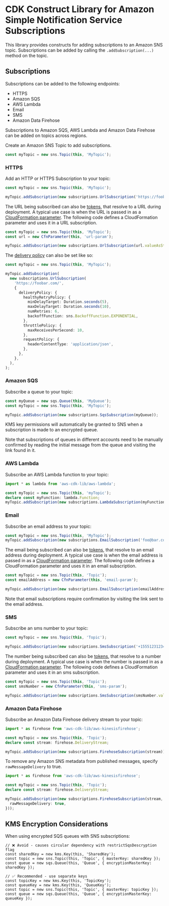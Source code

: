 # CDK Construct Library for Amazon Simple Notification Service Subscriptions


This library provides constructs for adding subscriptions to an Amazon SNS topic.
Subscriptions can be added by calling the `.addSubscription(...)` method on the topic.

## Subscriptions

Subscriptions can be added to the following endpoints:

* HTTPS
* Amazon SQS
* AWS Lambda
* Email
* SMS
* Amazon Data Firehose

Subscriptions to Amazon SQS, AWS Lambda and Amazon Data Firehose can be added on topics across regions.

Create an Amazon SNS Topic to add subscriptions.

```ts
const myTopic = new sns.Topic(this, 'MyTopic');
```

### HTTPS

Add an HTTP or HTTPS Subscription to your topic:

```ts
const myTopic = new sns.Topic(this, 'MyTopic');

myTopic.addSubscription(new subscriptions.UrlSubscription('https://foobar.com/'));
```

The URL being subscribed can also be [tokens](https://docs.aws.amazon.com/cdk/latest/guide/tokens.html), that resolve
to a URL during deployment. A typical use case is when the URL is passed in as a [CloudFormation
parameter](https://docs.aws.amazon.com/AWSCloudFormation/latest/UserGuide/parameters-section-structure.html). The
following code defines a CloudFormation parameter and uses it in a URL subscription.

```ts
const myTopic = new sns.Topic(this, 'MyTopic');
const url = new CfnParameter(this, 'url-param');

myTopic.addSubscription(new subscriptions.UrlSubscription(url.valueAsString));
```

The [delivery policy](https://docs.aws.amazon.com/sns/latest/dg/sns-message-delivery-retries.html) can also be set like so:

```ts
const myTopic = new sns.Topic(this, 'MyTopic');

myTopic.addSubscription(
  new subscriptions.UrlSubscription(
    'https://foobar.com/',
    {
      deliveryPolicy: {
        healthyRetryPolicy: {
          minDelayTarget: Duration.seconds(5),
          maxDelayTarget: Duration.seconds(10),
          numRetries: 6,
          backoffFunction: sns.BackoffFunction.EXPONENTIAL,
        },
        throttlePolicy: {
          maxReceivesPerSecond: 10,
        },
        requestPolicy: {
          headerContentType: 'application/json',
        },
      },
    },
  ),
);
```


### Amazon SQS

Subscribe a queue to your topic:

```ts
const myQueue = new sqs.Queue(this, 'MyQueue');
const myTopic = new sns.Topic(this, 'MyTopic');

myTopic.addSubscription(new subscriptions.SqsSubscription(myQueue));
```

KMS key permissions will automatically be granted to SNS when a subscription is made to
an encrypted queue.

Note that subscriptions of queues in different accounts need to be manually confirmed by
reading the initial message from the queue and visiting the link found in it.

### AWS Lambda

Subscribe an AWS Lambda function to your topic:

```ts
import * as lambda from 'aws-cdk-lib/aws-lambda';

const myTopic = new sns.Topic(this, 'myTopic');
declare const myFunction: lambda.Function;
myTopic.addSubscription(new subscriptions.LambdaSubscription(myFunction));
```

### Email

Subscribe an email address to your topic:

```ts
const myTopic = new sns.Topic(this, 'MyTopic');
myTopic.addSubscription(new subscriptions.EmailSubscription('foo@bar.com'));
```

The email being subscribed can also be [tokens](https://docs.aws.amazon.com/cdk/latest/guide/tokens.html), that resolve
to an email address during deployment. A typical use case is when the email address is passed in as a [CloudFormation
parameter](https://docs.aws.amazon.com/AWSCloudFormation/latest/UserGuide/parameters-section-structure.html). The
following code defines a CloudFormation parameter and uses it in an email subscription.

```ts
const myTopic = new sns.Topic(this, 'Topic');
const emailAddress = new CfnParameter(this, 'email-param');

myTopic.addSubscription(new subscriptions.EmailSubscription(emailAddress.valueAsString));
```

Note that email subscriptions require confirmation by visiting the link sent to the
email address.

### SMS

Subscribe an sms number to your topic:

```ts
const myTopic = new sns.Topic(this, 'Topic');

myTopic.addSubscription(new subscriptions.SmsSubscription('+15551231234'));
```

The number being subscribed can also be [tokens](https://docs.aws.amazon.com/cdk/latest/guide/tokens.html), that resolve
to a number during deployment. A typical use case is when the number is passed in as a [CloudFormation
parameter](https://docs.aws.amazon.com/AWSCloudFormation/latest/UserGuide/parameters-section-structure.html). The
following code defines a CloudFormation parameter and uses it in an sms subscription.

```ts
const myTopic = new sns.Topic(this, 'Topic');
const smsNumber = new CfnParameter(this, 'sms-param');

myTopic.addSubscription(new subscriptions.SmsSubscription(smsNumber.valueAsString));
```

### Amazon Data Firehose

Subscribe an Amazon Data Firehose delivery stream to your topic:

```ts
import * as firehose from 'aws-cdk-lib/aws-kinesisfirehose';

const myTopic = new sns.Topic(this, 'Topic');
declare const stream: firehose.DeliveryStream;

myTopic.addSubscription(new subscriptions.FirehoseSubscription(stream));
```

To remove any Amazon SNS metadata from published messages, specify `rawMessageDelivery` to true.

```ts
import * as firehose from 'aws-cdk-lib/aws-kinesisfirehose';

const myTopic = new sns.Topic(this, 'Topic');
declare const stream: firehose.DeliveryStream;

myTopic.addSubscription(new subscriptions.FirehoseSubscription(stream, {
  rawMessageDelivery: true,
}));
```

## KMS Encryption Considerations

When using encrypted SQS queues with SNS subscriptions:

```
// ❌ Avoid - causes circular dependency with restrictSqsDescryption flag
const sharedKey = new kms.Key(this, 'SharedKey');
const topic = new sns.Topic(this, 'Topic', { masterKey: sharedKey });
const queue = new sqs.Queue(this, 'Queue', { encryptionMasterKey: sharedKey });

// ✅ Recommended - use separate keys
const topicKey = new kms.Key(this, 'TopicKey');
const queueKey = new kms.Key(this, 'QueueKey');
const topic = new sns.Topic(this, 'Topic', { masterKey: topicKey });
const queue = new sqs.Queue(this, 'Queue', { encryptionMasterKey: queueKey });

```